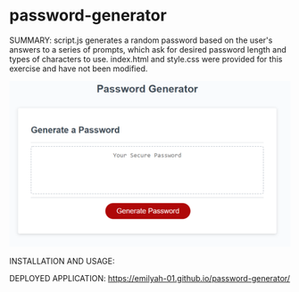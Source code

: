 # password-generator

SUMMARY:
script.js generates a random password based on the user's answers to a series of prompts, which ask for desired password length and types of characters to use.
index.html and style.css were provided for this exercise and have not been modified.

![User interface screenshot](/assets/img/password_generator_UI.png?raw=true)

INSTALLATION AND USAGE:

DEPLOYED APPLICATION:
https://emilyah-01.github.io/password-generator/
